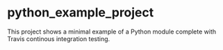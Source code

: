 # python_example_project

This project shows a minimal example of a Python module complete with Travis continous integration testing.
